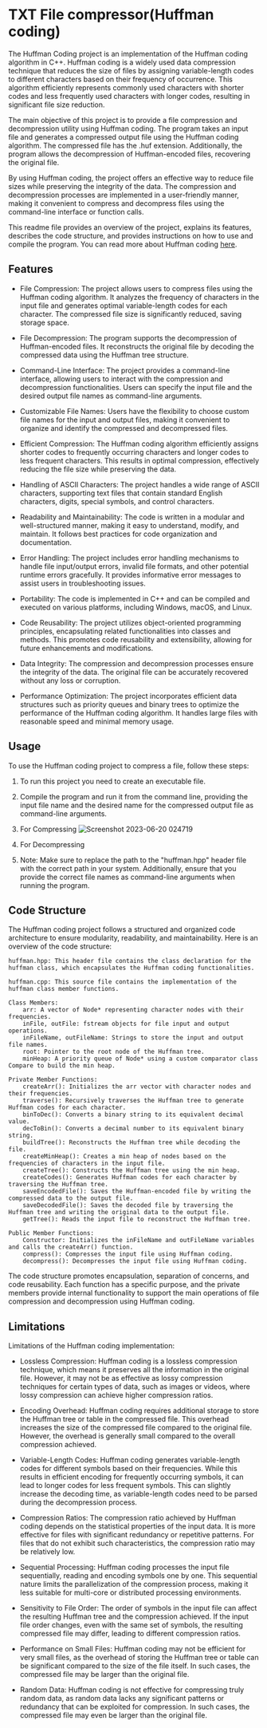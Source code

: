 
# TXT File compressor(Huffman coding)

The Huffman Coding project is an implementation of the Huffman coding algorithm in C++. Huffman coding is a widely used data compression technique that reduces the size of files by assigning variable-length codes to different characters based on their frequency of occurrence. This algorithm efficiently represents commonly used characters with shorter codes and less frequently used characters with longer codes, resulting in significant file size reduction.

The main objective of this project is to provide a file compression and decompression utility using Huffman coding. The program takes an input file and generates a compressed output file using the Huffman coding algorithm. The compressed file has the .huf extension. Additionally, the program allows the decompression of Huffman-encoded files, recovering the original file.

By using Huffman coding, the project offers an effective way to reduce file sizes while preserving the integrity of the data. The compression and decompression processes are implemented in a user-friendly manner, making it convenient to compress and decompress files using the command-line interface or function calls.

This readme file provides an overview of the project, explains its features, describes the code structure, and provides instructions on how to use and compile the program. You can read more about Huffman coding [here](https://en.wikipedia.org/wiki/Huffman_coding).


## Features
 -   File Compression: The project allows users to compress files using the Huffman coding algorithm. It analyzes the frequency of characters in the input file and generates optimal variable-length codes for each character. The compressed file size is significantly reduced, saving storage space.

 -   File Decompression: The program supports the decompression of Huffman-encoded files. It reconstructs the original file by decoding the compressed data using the Huffman tree structure.

 -   Command-Line Interface: The project provides a command-line interface, allowing users to interact with the compression and decompression functionalities. Users can specify the input file and the desired output file names as command-line arguments.

 -   Customizable File Names: Users have the flexibility to choose custom file names for the input and output files, making it convenient to organize and identify the compressed and decompressed files.

 -   Efficient Compression: The Huffman coding algorithm efficiently assigns shorter codes to frequently occurring characters and longer codes to less frequent characters. This results in optimal compression, effectively reducing the file size while preserving the data.

 -   Handling of ASCII Characters: The project handles a wide range of ASCII characters, supporting text files that contain standard English characters, digits, special symbols, and control characters.

-    Readability and Maintainability: The code is written in a modular and well-structured manner, making it easy to understand, modify, and maintain. It follows best practices for code organization and documentation.

 -   Error Handling: The project includes error handling mechanisms to handle file input/output errors, invalid file formats, and other potential runtime errors gracefully. It provides informative error messages to assist users in troubleshooting issues.

 -   Portability: The code is implemented in C++ and can be compiled and executed on various platforms, including Windows, macOS, and Linux.

 -   Code Reusability: The project utilizes object-oriented programming principles, encapsulating related functionalities into classes and methods. This promotes code reusability and extensibility, allowing for future enhancements and modifications.

 -   Data Integrity: The compression and decompression processes ensure the integrity of the data. The original file can be accurately recovered without any loss or corruption.

 -   Performance Optimization: The project incorporates efficient data structures such as priority queues and binary trees to optimize the performance of the Huffman coding algorithm. It handles large files with reasonable speed and minimal memory usage.

## Usage
To use the Huffman coding project to compress a file, follow these steps:
1. To run this project you need to create an executable file.
2. Compile the program and run it from the command line, providing the input file name and the desired name for the compressed output file as command-line arguments.
3. For Compressing
![Screenshot 2023-06-20 024719](https://github.com/SwapnilGavali295/TxtFileCompressor/assets/137003175/475041de-26be-4238-8f69-7911ec8c32e6)

4. For Decompressing

5. Note: Make sure to replace the path to the "huffman.hpp" header file with the correct path in your system. Additionally, ensure that you provide the correct file names as command-line arguments when running the program.
## Code Structure 
The Huffman coding project follows a structured and organized code architecture to ensure modularity, readability, and maintainability. Here is an overview of the code structure:

    huffman.hpp: This header file contains the class declaration for the huffman class, which encapsulates the Huffman coding functionalities.

    huffman.cpp: This source file contains the implementation of the huffman class member functions.

    Class Members:
        arr: A vector of Node* representing character nodes with their frequencies.
        inFile, outFile: fstream objects for file input and output operations.
        inFileName, outFileName: Strings to store the input and output file names.
        root: Pointer to the root node of the Huffman tree.
        minHeap: A priority queue of Node* using a custom comparator class Compare to build the min heap.

    Private Member Functions:
        createArr(): Initializes the arr vector with character nodes and their frequencies.
        traverse(): Recursively traverses the Huffman tree to generate Huffman codes for each character.
        binToDec(): Converts a binary string to its equivalent decimal value.
        decToBin(): Converts a decimal number to its equivalent binary string.
        buildTree(): Reconstructs the Huffman tree while decoding the file.
        createMinHeap(): Creates a min heap of nodes based on the frequencies of characters in the input file.
        createTree(): Constructs the Huffman tree using the min heap.
        createCodes(): Generates Huffman codes for each character by traversing the Huffman tree.
        saveEncodedFile(): Saves the Huffman-encoded file by writing the compressed data to the output file.
        saveDecodedFile(): Saves the decoded file by traversing the Huffman tree and writing the original data to the output file.
        getTree(): Reads the input file to reconstruct the Huffman tree.

    Public Member Functions:
        Constructor: Initializes the inFileName and outFileName variables and calls the createArr() function.
        compress(): Compresses the input file using Huffman coding.
        decompress(): Decompresses the input file using Huffman coding.

The code structure promotes encapsulation, separation of concerns, and code reusability. Each function has a specific purpose, and the private members provide internal functionality to support the main operations of file compression and decompression using Huffman coding.


## Limitations
Limitations of the Huffman coding implementation:
-  Lossless Compression: Huffman coding is a lossless compression technique, which means it preserves all the information in the original file. However, it may not be as effective as lossy compression techniques for certain types of data, such as images or videos, where lossy compression can achieve higher compression ratios.

-  Encoding Overhead: Huffman coding requires additional storage to store the Huffman tree or table in the compressed file. This overhead increases the size of the compressed file compared to the original file. However, the overhead is generally small compared to the overall compression achieved.

 -   Variable-Length Codes: Huffman coding generates variable-length codes for different symbols based on their frequencies. While this results in efficient encoding for frequently occurring symbols, it can lead to longer codes for less frequent symbols. This can slightly increase the decoding time, as variable-length codes need to be parsed during the decompression process.

 -   Compression Ratios: The compression ratio achieved by Huffman coding depends on the statistical properties of the input data. It is more effective for files with significant redundancy or repetitive patterns. For files that do not exhibit such characteristics, the compression ratio may be relatively low.

 -   Sequential Processing: Huffman coding processes the input file sequentially, reading and encoding symbols one by one. This sequential nature limits the parallelization of the compression process, making it less suitable for multi-core or distributed processing environments.

 -   Sensitivity to File Order: The order of symbols in the input file can affect the resulting Huffman tree and the compression achieved. If the input file order changes, even with the same set of symbols, the resulting compressed file may differ, leading to different compression ratios.

-    Performance on Small Files: Huffman coding may not be efficient for very small files, as the overhead of storing the Huffman tree or table can be significant compared to the size of the file itself. In such cases, the compressed file may be larger than the original file.

 -   Random Data: Huffman coding is not effective for compressing truly random data, as random data lacks any significant patterns or redundancy that can be exploited for compression. In such cases, the compressed file may even be larger than the original file.
